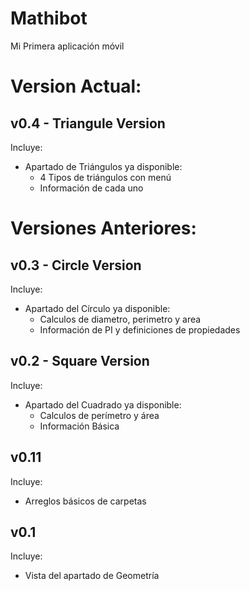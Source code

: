 # Mathibot
Mi Primera aplicación móvil

# Version Actual:

## v0.4 - Triangule Version

Incluye:
- Apartado de Triángulos ya disponible:
    - 4 Tipos de triángulos con menú
    - Información de cada uno

# Versiones Anteriores:

## v0.3 - Circle Version

Incluye:
- Apartado del Círculo ya disponible:
    - Calculos de diametro, perimetro y area
    - Información de PI y definiciones de propiedades

## v0.2 - Square Version

Incluye:
- Apartado del Cuadrado ya disponible:
    - Calculos de perímetro y área
    - Información Básica

## v0.11

Incluye:

- Arreglos básicos de carpetas

## v0.1

Incluye:

- Vista del apartado de Geometría
